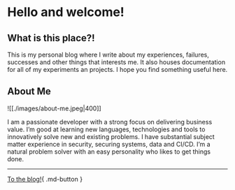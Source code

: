 # Hello and welcome!

## What is this place?!

This is my personal blog where I write about my experiences, failures, successes and other things that interests me. It also houses documentation for all of my experiments an projects. I hope you find something useful here.

## About Me

![[./images/about-me.jpeg|400]]

I am a passionate developer with a strong focus on delivering business value. I’m good at learning new languages, technologies and tools to innovatively solve new and existing problems. I have substantial subject matter experience in security, securing systems, data and CI/CD. I’m a natural problem solver with an easy personality who likes to get things done.

---

[To the blog!](./02_blog/README.md#){ .md-button }